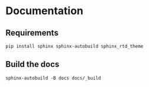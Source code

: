 # Documentation

## Requirements

```
pip install sphinx sphinx-autobuild sphinx_rtd_theme
```

## Build the docs


```
sphinx-autobuild -B docs docs/_build
```
